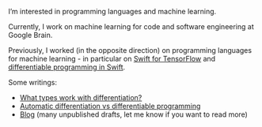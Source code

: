 I’m interested in programming languages and machine learning.

Currently, I work on machine learning for code and software engineering at
Google Brain.

Previously, I worked (in the opposite direction) on programming languages for
machine learning - in particular on [Swift for TensorFlow][s4tf] and
[differentiable programming in Swift][swift-dp].

Some writings:
- [What types work with differentiation?][differentiable-types]
- [Automatic differentiation vs differentiable programming][autodiff-vs-dp]
- [Blog][blog] (many unpublished drafts, let me know if you want to read more)

[autodiff-vs-dp]: https://stackoverflow.com/a/61733305/5365899
[blog]: https://danzheng.me/blog
[differentiable-types]: https://github.com/google-research/dex-lang/issues/454#issuecomment-766089519
[s4tf]: https://github.com/tensorflow/swift
[swift-dp]: https://github.com/apple/swift/blob/main/docs/DifferentiableProgramming.md
